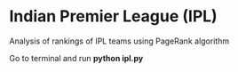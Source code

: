 # Indian Premier League (IPL)
Analysis of rankings of IPL teams using PageRank algorithm

Go to terminal and run <b>python ipl.py</b>
